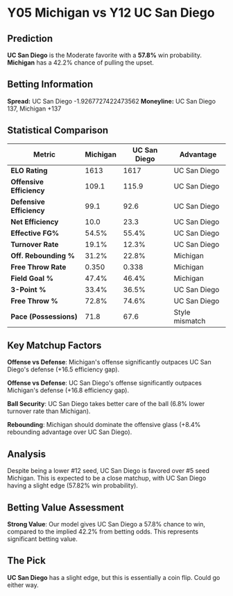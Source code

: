 # Y05 Michigan vs Y12 UC San Diego

## Prediction
**UC San Diego** is the Moderate favorite with a **57.8%** win probability.
**Michigan** has a 42.2% chance of pulling the upset.

## Betting Information
**Spread:** UC San Diego -1.9267727422473562
**Moneyline:** UC San Diego 137, Michigan +137

## Statistical Comparison

| Metric | Michigan | UC San Diego | Advantage |
|--------|-----------------|-----------------|----------|
| **ELO Rating** | 1613 | 1617 | UC San Diego |
| **Offensive Efficiency** | 109.1 | 115.9 | UC San Diego |
| **Defensive Efficiency** | 99.1 | 92.6 | UC San Diego |
| **Net Efficiency** | 10.0 | 23.3 | UC San Diego |
| **Effective FG%** | 54.5% | 55.4% | UC San Diego |
| **Turnover Rate** | 19.1% | 12.3% | UC San Diego |
| **Off. Rebounding %** | 31.2% | 22.8% | Michigan |
| **Free Throw Rate** | 0.350 | 0.338 | Michigan |
| **Field Goal %** | 47.4% | 46.4% | Michigan |
| **3-Point %** | 33.4% | 36.5% | UC San Diego |
| **Free Throw %** | 72.8% | 74.6% | UC San Diego |
| **Pace (Possessions)** | 71.8 | 67.6 | Style mismatch |

## Key Matchup Factors

**Offense vs Defense**: Michigan's offense significantly outpaces UC San Diego's defense (+16.5 efficiency gap).

**Offense vs Defense**: UC San Diego's offense significantly outpaces Michigan's defense (+16.8 efficiency gap).

**Ball Security**: UC San Diego takes better care of the ball (6.8% lower turnover rate than Michigan).

**Rebounding**: Michigan should dominate the offensive glass (+8.4% rebounding advantage over UC San Diego).

## Analysis

Despite being a lower #12 seed, UC San Diego is favored over #5 seed Michigan. This is expected to be a close matchup, with UC San Diego having a slight edge (57.82% win probability).

## Betting Value Assessment

**Strong Value**: Our model gives UC San Diego a 57.8% chance to win, compared to the implied 42.2% from betting odds. This represents significant betting value.

## The Pick

**UC San Diego** has a slight edge, but this is essentially a coin flip. Could go either way.

